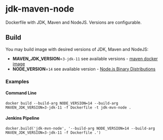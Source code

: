 # jdk-maven-node
Dockerfile with JDK, Maven and NodeJS. Versions are configurable.

## Build

You may build image with desired versions of JDK, Maven and NodeJS:
- **MAVEN_JDK_VERSION**=`3-jdk-11` see available versions - [maven docker image](https://hub.docker.com/_/maven/)
- **NODE_VERSION**=`14` see available version - [Node.js Binary Distributions](https://github.com/nodesource/distributions/blob/master/README.md#debinstall)

### Examples

#### Command Line

`docker build --build-arg NODE_VERSION=14 --build-arg MAVEN_JDK_VERSION=3-jdk-11 -f Dockerfile -t jdk-mvn-node .`

#### Jenkins Pipeline

`docker.build('jdk-mvn-node', '--build-arg NODE_VERSION=14 --build-arg MAVEN_JDK_VERSION=3-jdk-11 -f Dockerfile .')`
